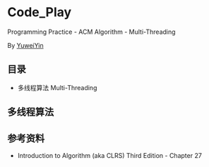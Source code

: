 # Code_Play

Programming Practice - ACM Algorithm - Multi-Threading

By [YuweiYin](https://github.com/YuweiYin)

## 目录

- 多线程算法 Multi-Threading

## 多线程算法

## 参考资料

- Introduction to Algorithm (aka CLRS) Third Edition - Chapter 27
